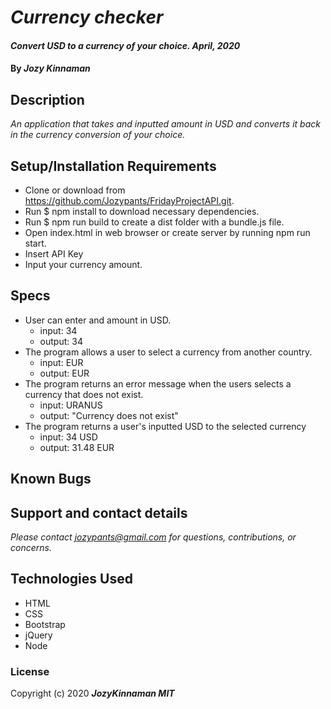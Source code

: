# _Currency checker_

#### _Convert USD to a currency of your choice. April, 2020_

#### By _**Jozy Kinnaman**_

## Description

_An application that takes and inputted amount in USD and converts it back in the currency conversion of your choice._

## Setup/Installation Requirements

* Clone or download from https://github.com/Jozypants/FridayProjectAPI.git.
* Run $ npm install to download necessary dependencies. 
* Run $ npm run build to create a dist folder with a bundle.js file.
* Open index.html in web browser or create server by running npm run start.
* Insert API Key
* Input your currency amount.


## Specs ##
* User can enter and amount in USD.
  - input: 34
  - output: 34
* The program allows a user to select a currency from another country.
  - input: EUR
  - output: EUR
* The program returns an error message when the users selects a currency that does not exist.
  - input: URANUS
  - output: "Currency does not exist"
* The program returns a user's inputted USD to the selected currency 
  - input: 34 USD
  - output: 31.48 EUR



## Known Bugs



## Support and contact details

_Please contact jozypants@gmail.com for questions, contributions, or concerns._

## Technologies Used

* HTML
* CSS
* Bootstrap
* jQuery
* Node

### License

Copyright (c) 2020 **_JozyKinnaman MIT_**